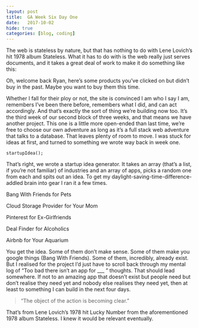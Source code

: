 ```yaml
---
layout: post
title:  GA Week Six Day One
date:   2017-10-02
hide: true
categories: [blog, coding]
---
```


The web is stateless by nature, but that has nothing to do with Lene Lovich’s hit 1978 album Stateless. What it has to do with is the web really just serves documents, and it takes a great deal of work to make it do something like this:

Oh, welcome back Ryan, here’s some products you’ve clicked on but didn’t buy in the past. Maybe you want to buy them this time.

Whether I fall for their ploy or not, the site is convinced I am who I say I am, remembers I’ve been there before, remembers what I did, and can act accordingly. And that’s exactly the sort of thing we’re building now too. It’s the third week of our second block of three weeks, and that means we have another project. This one is a little more open-ended than last time, we’re free to choose our own adventure as long as it’s a full stack web adventure that talks to a database. That leaves plenty of room to move. I was stuck for ideas at first, and turned to something we wrote way back in week one.

`startupIdea();`

That’s right, we wrote a startup idea generator. It takes an array (that’s a list, if you’re not familiar) of industries and an array of apps, picks a random one from each and spits out an idea. To get my daylight-saving-time-difference-addled brain into gear I ran it a few times.

Bang With Friends for Pets

Cloud Storage Provider for Your Mom

Pinterest for Ex-Girlfriends

Deal Finder for Alcoholics

Airbnb for Your Aquarium

You get the idea. Some of them don’t make sense. Some of them make you google things (Bang With Friends). Some of them, incredibly, already exist. But I realised for the project I’d just have to scroll back through my mental log of “Too bad there isn’t an app for ___ ” thoughts. That should lead somewhere. If not to an amazing app that doesn’t exist but people need but don’t realise they need yet and nobody else realises they need yet, then at least to something I can build in the next four days.
> “The object of the action is becoming clear.”

That’s from Lene Lovich’s 1978 hit Lucky Number from the aforementioned 1978 album Stateless. I knew it would be relevant eventually.
